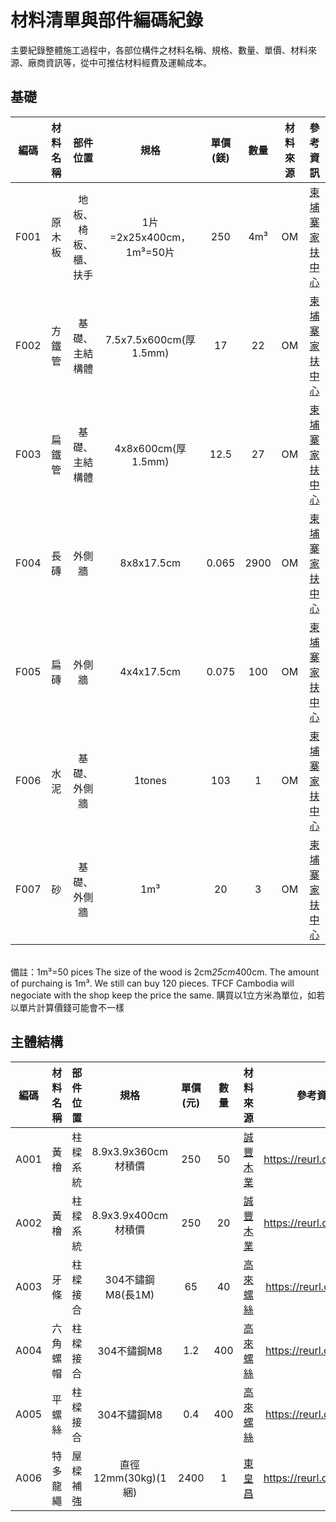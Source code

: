# 材料清單與部件編碼紀錄 
主要紀錄整體施工過程中，各部位構件之材料名稱、規格、數量、單價、材料來源、廠商資訊等，從中可推估材料經費及運輸成本。

## 基礎 
|編碼|材料名稱|部件位置|規格|單價(鎂)|數量|材料來源|參考資訊|
|:-:|:-:|:-:|:-:|:-:|:-:|:-:|:-:|
|F001|原木板|地板、椅板、櫃、扶手|1片=2x25x400cm，1m³=50片|250|4m³|OM|[柬埔寨家扶中心](https://reurl.cc/1AaA8)|
|F002|方鐵管|基礎、主結構體|7.5x7.5x600cm(厚1.5mm)|17|22|OM|[柬埔寨家扶中心](https://reurl.cc/1AaA8)|
|F003|扁鐵管|基礎、主結構體|4x8x600cm(厚1.5mm)|12.5|27|OM|[柬埔寨家扶中心](https://reurl.cc/1AaA8)|
|F004|長磚|外側牆|8x8x17.5cm|0.065|2900|OM|[柬埔寨家扶中心](https://reurl.cc/1AaA8)|
|F005|扁磚|外側牆|4x4x17.5cm|0.075|100|OM|[柬埔寨家扶中心](https://reurl.cc/1AaA8)|
|F006|水泥|基礎、外側牆|1tones|103|1|OM|[柬埔寨家扶中心](https://reurl.cc/1AaA8)|
|F007|砂|基礎、外側牆|1m³|20|3|OM|[柬埔寨家扶中心](https://reurl.cc/1AaA8)|

<br/>備註：1m³=50 pices  The size of the wood is 2cm*25cm*400cm. The amount of purchaing is 1m³. We still can buy 120 pieces. TFCF Cambodia will negociate with the shop keep the price the same. 購買以1立方米為單位，如若以單片計算價錢可能會不一樣<br/>

## 主體結構 
|編碼|材料名稱|部件位置|規格|單價(元)|數量|材料來源|參考資訊|
|:-:|:-:|:-:|:-:|:-:|:-:|:-:|:-:|
|A001|黃檜|柱樑系統|8.9x3.9x360cm 材積價|250|50|[誠豐木業](https://goo.gl/maps/K9hXUb4HrKPZrvfs6)|https://reurl.cc/o4A2V|
|A002|黃檜|柱樑系統|8.9x3.9x400cm 材積價|250|20|[誠豐木業](https://goo.gl/maps/K9hXUb4HrKPZrvfs6)|https://reurl.cc/o4A2V|
|A003|牙條|柱樑接合|304不鏽鋼M8(長1M)|65|40|[高來螺絲](https://goo.gl/maps/7tCDnvWEskV1CFQy8)|https://reurl.cc/p4AGl|
|A004|六角螺帽|柱樑接合|304不鏽鋼M8|1.2|400|[高來螺絲](https://goo.gl/maps/7tCDnvWEskV1CFQy8)|https://reurl.cc/9Laea|
|A005|平螺絲|柱樑接合|304不鏽鋼M8|0.4|400|[高來螺絲](https://goo.gl/maps/7tCDnvWEskV1CFQy8)|https://reurl.cc/9Laea|
|A006|特多龍繩|屋樑補強|直徑12mm(30kg)(1綑)|2400|1|[東皇昌](https://reurl.cc/DLEle)|https://reurl.cc/baAMy|



